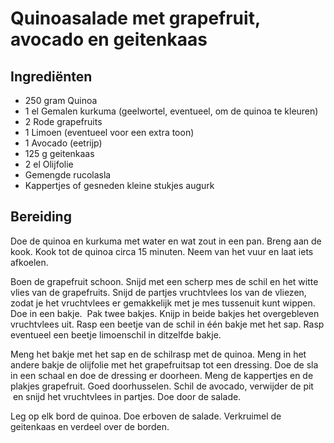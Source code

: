 # Quinoasalade met grapefruit, avocado en geitenkaas
## Ingrediënten
- 250 gram Quinoa
- 1 el Gemalen kurkuma (geelwortel, eventueel, om de quinoa te kleuren)
- 2 Rode grapefruits
- 1 Limoen (eventueel voor een extra toon)
- 1 Avocado (eetrijp)
- 125 g geitenkaas
- 2 el Olijfolie
- Gemengde rucolasla
- Kappertjes of gesneden kleine stukjes augurk

## Bereiding
Doe de quinoa en kurkuma met water en wat zout in een pan. Breng aan de kook. Kook tot de quinoa circa 15 minuten. Neem van het vuur en laat iets afkoelen.

Boen de grapefruit schoon. Snijd met een scherp mes de schil en het witte vlies van de grapefruits. Snijd de partjes vruchtvlees los van de vliezen, zodat je het vruchtvlees er gemakkelijk met je mes tussenuit kunt wippen. Doe in een bakje.  Pak twee bakjes. Knijp in beide bakjes het overgebleven vruchtvlees uit. Rasp een beetje van de schil in één bakje met het sap. Rasp eventueel een beetje limoenschil in ditzelfde bakje.

Meng het bakje met het sap en de schilrasp met de quinoa. Meng in het andere bakje de olijfolie met het grapefruitsap tot een dressing. Doe de sla in een schaal en doe de dressing er doorheen. Meng de kappertjes en de plakjes grapefruit. Goed doorhusselen. Schil de avocado, verwijder de pit  en snijd het vruchtvlees in partjes. Doe door de salade.

Leg op elk bord de quinoa. Doe erboven de salade. Verkruimel de geitenkaas en verdeel over de borden.
